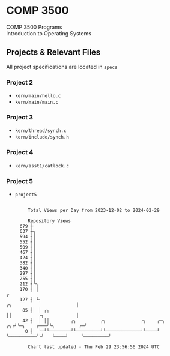 # COMP 3500
COMP 3500 Programs  
Introduction to Operating Systems  
## Projects & Relevant Files
All project specifications are located in `specs`
### Project 2
- `kern/main/hello.c`
- `kern/main/main.c`
### Project 3
- `kern/thread/synch.c`
- `kern/include/synch.h`
### Project 4
- `kern/asst1/catlock.c`
### Project 5
- `project5`

```

        Total Views per Day from 2023-12-02 to 2024-02-29

        Repository Views
     679 ┼
     637 ┼╮
     594 ┤│
     552 ┤│
     509 ┤│
     467 ┤│
     424 ┤│
     382 ┤│
     340 ┤│
     297 ┤│
     255 ┤│
     212 ┤╰╮
     170 ┤ │                                                                                      ╭
     127 ┤ ╰╮                                                           ╭╮                        │
      85 ┤  │ ╭╮                                                        ││          ╭╮            │
      42 ┤  │ ││        ╭╮         ╭╮             ╭╮    ╭─╮          ╭╮╭╯╰─╮    ╭───╯╰╮         ╭─╯
       0 ┤  ╰─╯╰────────╯╰─────────╯╰─────────────╯╰────╯ ╰──────────╯╰╯   ╰────╯     ╰─────────╯

        Chart last updated - Thu Feb 29 23:56:56 2024 UTC
        
```
